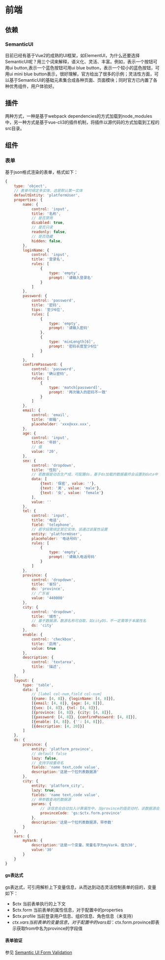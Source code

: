 # 前端
## 依赖
### SemanticUI
目前已经有基于Vue2的成熟的UI框架，如ElementUI，为什么还要选择SemanticUI呢？用三个词来解释，语义化、灵活、丰富。例如，表示一个按钮可用ui button,表示一个蓝色按钮可用ui blue button，表示一个较小的蓝色按钮，可用ui mini blue button表示，很好理解，官方给出了很多的示例；灵活性方面，可以基于SemanticUI的基础元素集合成各种页面、页面模块；同时官方已内置了各种优秀组件，用户体验好。

## 插件
两种方式，一种是基于webpack dependencies的方式加载到node_modules中，另一种方式是基于vue-cli3的插件机制，将插件以源代码的方式加载到工程的src目录。

## 组件
### 表单
基于json格式渲染的表单，格式如下：
``` javascript
{
    type: 'object',
    // 表单可绑定多实体，这是默认第一实体
    defaultEntity: 'platformUser',
    properties: {
        name: {
            control: 'input',
            title: '名称',
            // 是否禁用
            disabled: true,
            // 是否只读
            readonly: false,
            // 是否隐藏
            hidden: false,
        },
        loginName: {
            control: 'input',
            title: '登录名',
            rules: [
                {
                    type: 'empty',
                    prompt: '请输入登录名'
                }
            ]
        },
        password: {
            control: 'password',
            title: '密码',
            tips: '至少6位',
            rules: [
                {
                    type: 'empty',
                    prompt: '请输入密码'
                },
                {
                    type: 'minLength[6]',
                    prompt: '密码长度至少6位'
                }
            ]
        },
        confirmPassword: {
            control: 'password',
            title: '确认密码',
            rules: [
                {
                    type: 'match[password]',
                    prompt: '两次输入的密码不一致'
                }
            ]
        },
        email: {
            control: 'email',
            title: '邮箱',
            placeholder: 'xxx@xxx.xxx',
        },
        age: {
            control: 'input',
            title: '年龄',
            // 值
            value: '20',
        },
        sex: {
            control: 'dropdown',
            title: '性别',
            // 若数据是动态生产成，可配置ds，基于ds加载的数据最终会设置到data中
            data: [
                {text: '保密', value: ''},
                {text: '男', value: 'male'},
                {text: '女', value: 'female'}
            ],
            value: ''
        },
        tel: {
            control: 'input',
            title: '电话',
            field: 'telephone',
            // 若字段需绑定其它实体，该通过该属性设置
            entity: 'platformUser',
            placeholder: '电话号码',
            rules: [
                {
                    type: 'empty',
                    prompt: '请输入电话号码'
                }
            ]
        },
        province: {
            control: 'dropdown',
            title: '省份',
            ds: 'province',
            // 广东省
            value: '440000'
        },
        city: {
            control: 'dropdown',
            title: '城市',
            // 基于数据源，数源名称可自取，如cityDS，不一定需等于本属性名
            ds: 'city'
        },
        enable: {
            control: 'checkbox',
            title: '启用',
            value: true
        },
        description: {
            control: 'textarea',
            title: '描述',
        }
    },
    layout: {
        type: 'table',
        data: [
            // [label col-num,field col-num]
            [{name: [4, 8]}, {loginName: [4, 8]}],
            [{email: [4, 8]}, {age: [4, 8]}],
            [{sex: [4, 8]}, {tel: [4, 8]}],
            [{province: [4, 8]}, {city: [4, 8]}],
            [{password: [4, 8]}, {confirmPassword: [4, 8]}],
            [{enable: [4, 8]}, {'': [4, 8]}],
            [{description: [4, 20]}]
        ]
    },
    ds: {
        province: {
            entity: 'platform_province',
            // default false
            lazy: false,
            // 支持字段重命名
            fields: 'name text,code value',
            description:'这是一个拉列表数据源'
        },
        city: {
            entity: 'platform_city',
            lazy: true,
            fields: 'name text,code value',
            // 带参数查询的数据源
            params: {
                // 该信息会自动加入计算属性中，当province的值变动时，该数据源会重新加载计算
                provinceCode: 'gs:$ctx.form.province'
            },
            description:'这是一个拉列表数据源，带参数'
        }
    },
    vars: {
        myVarA: {
            description:'这是一个变量，常量名字为myVarA，值为30',
            value:'30'
        }
    }
}
```

#### gs表达式
  gs表达式，可引用解析上下变量信息，从而达到动态灵活控制表单的目的，变量如下：
- $ctx          当前表单执行的上下文
- $ctx.form     当前表单的属性信息，对于配置中的properties
- $ctx.profile  当前登录用户信息、组织信息、角色信息（未支持）
- $ctx.vars     当前表单的变量信息，对于配置中的vars
  如：$ctx.form.province即表示获取from中名为province的字段值

#### 表单验证
参见 [Semantic UI Form Validation](https://semantic-ui.com/behaviors/form.html)

